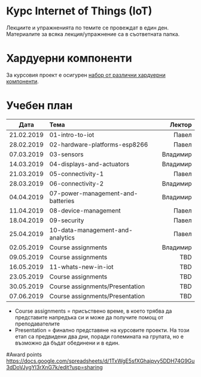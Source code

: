 # Курс Internet of Things (IoT)

Лекциите и упражненията по темите се провеждат в един ден. Материалите за всяка лекция/упражнение са в съответната папка.


# Хардуерни компоненти
За курсовия проект е осигурен [набор от различни хардуерни компоненти](https://bit.ly/2HvPD2o).

# Учебен план

| Дата          | Тема                                  | Лектор            |
| ------------- |:------------------------------------- | -----------------:|
| 21.02.2019    | 01-intro-to-iot                       | Павел             |
| 28.02.2019    | 02-hardware-platforms-esp8266         | Павел             |
| 07.03.2019    | 03-sensors                            | Владимир          |
| 14.03.2019    | 04-displays-and-actuators             | Владимир          |
| 21.03.2019    | 05-connectivity-1                     | Павел             |
| 28.03.2019    | 06-connectivity-2                     | Владимир          |
| 04.04.2019    | 07-power-management-and-batteries     | Владимир          |
| 11.04.2019    | 08-device-management                  | Павел             |
| 18.04.2019    | 09-security                           | Павел             |
| 25.04.2019    | 10-data-management-and-analytics      | Павел             |
| 02.05.2019    | Course assignments                    | Владимир          |
| 09.05.2019    | Course assignments                    | TBD               |
| 16.05.2019    | 11-whats-new-in-iot                   | TBD               |
| 23.05.2019    | Course assignments                    | TBD               |
| 30.05.2019    | Course assignments/Presentation       | TBD               |
| 07.06.2019    | Course assignments/Presentation       | TBD               |

* Course assignments = присъствено време, в което трябва да представите напредъка си и може да получите помощ от преподавателите
* Presentation = финално представяне на курсовите проекти. На този етап са предвидени два дни, поради големината на групата, но е възможно да бъдат обединени и в един.


#Award points
https://docs.google.com/spreadsheets/d/1TxWgE5sfXGhajpvy5DDH74G9Gu3dDoVJygYl3rXnG7k/edit?usp=sharing

